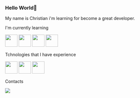 ### Hello World👋

<!--
**Stuutis/Stuutis** is a ✨ _special_ ✨ repository because its `README.md` (this file) appears on your GitHub profile.--!>

<p>My name is Christian i'm learning for become a great developer.</p>
<p> I'm currently learning </p>

<div>
            <img src="https://cdn.jsdelivr.net/gh/devicons/devicon/icons/react/react-original-wordmark.svg" width="40" height="40"/>  <img src="https://cdn.jsdelivr.net/gh/devicons/devicon/icons/nodejs/nodejs-original.svg" width="40" height="40"/> 
            <img src="https://cdn.jsdelivr.net/gh/devicons/devicon/icons/javascript/javascript-original.svg" width="40" height="40" />
            
            <img src="https://cdn.jsdelivr.net/gh/devicons/devicon/icons/typescript/typescript-original.svg" width="40" height="40"/>
          
          </div>
          
 <p> Tchnologies that I have experience</p>
 <div> 
 
            <img src="https://cdn.jsdelivr.net/gh/devicons/devicon/icons/html5/html5-plain-wordmark.svg" width="40" height="40"/>
          
            <img src="https://cdn.jsdelivr.net/gh/devicons/devicon/icons/css3/css3-original.svg" width="40" height="40"/>
            
             <img src="https://cdn.jsdelivr.net/gh/devicons/devicon/icons/javascript/javascript-original.svg" width="40" height="40" />
          
 </div>
 <p styles="margin-top:20px"> Contacts </p>
 <div>
 <a href="https://www.linkedin.com/in/christian-butkevicis-584904220/" target="_blank"><img src="https://img.shields.io/badge/-LinkedIn-%230077B5?style=for-the-badge&logo=linkedin&logoColor=white" target="_blank"></a>
 </div>
       
      
          
